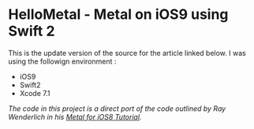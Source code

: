 # HelloMetal - Metal on iOS9 using Swift 2

This is the update version of the source for the article linked below. I was using the followign environment :

 -  iOS9
 -  Swift2
 -  Xcode 7.1
 
*The code in this project is a direct port of the code outlined by Ray Wenderlich in his [Metal for iOS8 Tutorial](http://www.raywenderlich.com/77488/ios-8-metal-tutorial-swift-getting-started).*
